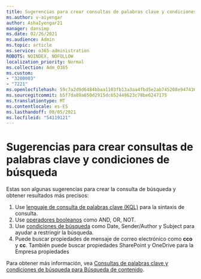 ```yaml
---
title: Sugerencias para crear consultas de palabras clave y condiciones de búsqueda
ms.author: v-aiyengar
author: AshaIyengar21
manager: dansimp
ms.date: 02/26/2021
ms.audience: Admin
ms.topic: article
ms.service: o365-administration
ROBOTS: NOINDEX, NOFOLLOW
localization_priority: Normal
ms.collection: Adm_O365
ms.custom:
- "3200003"
- "7221"
ms.openlocfilehash: 59c7a2d9d6484bbaa1103fb13a3aa4fbd5e2ab745208e9474362029cf6406234
ms.sourcegitcommit: b5f7da89a650d2915dc652449623c78be6247175
ms.translationtype: MT
ms.contentlocale: es-ES
ms.lasthandoff: 08/05/2021
ms.locfileid: "54119121"
---
```

# <a name="tips-for-building-keyword-queries-and-search-conditions"></a>Sugerencias para crear consultas de palabras clave y condiciones de búsqueda

Estas son algunas sugerencias para crear la consulta de búsqueda y obtener resultados más precisos:

1. Use [lenguaje de consulta de palabras clave (KQL)](https://go.microsoft.com/fwlink/?linkid=2101591) para la sintaxis de consulta.
1. Use [operadores booleanos](https://go.microsoft.com/fwlink/?linkid=2101592) como AND, OR, NOT.
1. Use [condiciones de búsqueda](https://go.microsoft.com/fwlink/?linkid=2102410) como Date, Sender/Author y Subject para ayudar a restringir la búsqueda.
1. Puede buscar propiedades de mensaje de correo electrónico como **cco** y **cc**. También puede buscar propiedades SharePoint y OneDrive para la Empresa propiedades

Para obtener más información, vea [Consultas de palabras clave y condiciones de búsqueda para Búsqueda de contenido](https://go.microsoft.com/fwlink/?linkid=2102411).
